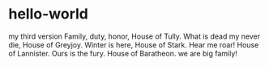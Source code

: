 # hello-world
my third version
Family, duty, honor, House of Tully.
What is dead my never die, House of Greyjoy.
Winter is here, House of Stark.
Hear me roar! House of Lannister.
Ours is the fury. House of Baratheon.
we are big family!
